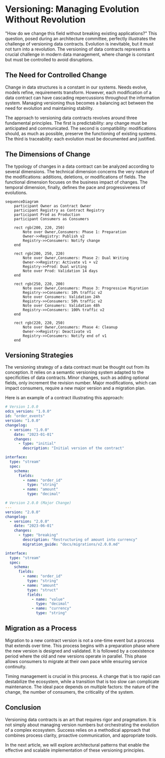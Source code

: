 # Versioning: Managing Evolution Without Revolution

"How do we change this field without breaking existing applications?" This question, posed during an architecture committee, perfectly illustrates the challenge of versioning data contracts. Evolution is inevitable, but it must not turn into a revolution. The versioning of data contracts represents a crucial challenge in modern data management, where change is constant but must be controlled to avoid disruptions.

## The Need for Controlled Change

Change in data structures is a constant in our systems. Needs evolve, models refine, requirements transform. However, each modification of a data contract can have cascading repercussions throughout the information system. Managing versioning thus becomes a balancing act between the need for evolution and maintaining stability.

The approach to versioning data contracts revolves around three fundamental principles. The first is predictability: any change must be anticipated and communicated. The second is compatibility: modifications should, as much as possible, preserve the functioning of existing systems. The third is traceability: each evolution must be documented and justified.

## The Dimensions of Change

The typology of changes in a data contract can be analyzed according to several dimensions. The technical dimension concerns the very nature of the modifications: additions, deletions, or modifications of fields. The functional dimension focuses on the business impact of changes. The temporal dimension, finally, defines the pace and progressiveness of evolutions.

```mermaid
sequenceDiagram
    participant Owner as Contract Owner
    participant Registry as Contract Registry
    participant Prod as Production
    participant Consumers as Consumers

    rect rgb(200, 220, 250)
        Note over Owner,Consumers: Phase 1: Preparation
        Owner->>Registry: Publish v2
        Registry->>Consumers: Notify change
    end

    rect rgb(200, 250, 220)
        Note over Owner,Consumers: Phase 2: Dual Writing
        Owner->>Registry: Activate v1 + v2
        Registry->>Prod: Dual writing
        Note over Prod: Validation 14 days
    end

    rect rgb(250, 220, 200)
        Note over Owner,Consumers: Phase 3: Progressive Migration
        Registry->>Consumers: 10% traffic v2
        Note over Consumers: Validation 24h
        Registry->>Consumers: 50% traffic v2
        Note over Consumers: Validation 48h
        Registry->>Consumers: 100% traffic v2
    end

    rect rgb(220, 220, 250)
        Note over Owner,Consumers: Phase 4: Cleanup
        Owner->>Registry: Deactivate v1
        Registry->>Consumers: Notify end of v1
    end
```

## Versioning Strategies

The versioning strategy of a data contract must be thought out from its conception. It relies on a semantic versioning system adapted to the specificities of data contracts. Minor changes, such as adding optional fields, only increment the revision number. Major modifications, which can impact consumers, require a new major version and a migration plan.

Here is an example of a contract illustrating this approach:

```yaml
# Version 1.0.0
odcs_version: "1.0.0"
id: "order_events"
version: "1.0.0"
changelog:
  - version: "1.0.0"
    date: "2023-01-01"
    changes:
      - type: "initial"
        description: "Initial version of the contract"

interface:
  type: "stream"
  spec:
    schema:
      fields:
        - name: "order_id"
          type: "string"
        - name: "amount"
          type: "decimal"

# Version 2.0.0 (Major Change)
---
version: "2.0.0"
changelog:
  - version: "2.0.0"
    date: "2023-06-01"
    changes:
      - type: "breaking"
        description: "Restructuring of amount into currency"
        migration_guide: "docs/migrations/v2.0.0.md"

interface:
  type: "stream"
  spec:
    schema:
      fields:
        - name: "order_id"
          type: "string"
        - name: "amount"
          type: "struct"
          fields:
            - name: "value"
              type: "decimal"
            - name: "currency"
              type: "string"
```

## Migration as a Process

Migration to a new contract version is not a one-time event but a process that extends over time. This process begins with a preparation phase where the new version is designed and validated. It is followed by a coexistence period where the old and new versions operate in parallel. This phase allows consumers to migrate at their own pace while ensuring service continuity.

Timing management is crucial in this process. A change that is too rapid can destabilize the ecosystem, while a transition that is too slow can complicate maintenance. The ideal pace depends on multiple factors: the nature of the change, the number of consumers, the criticality of the system.

## Conclusion

Versioning data contracts is an art that requires rigor and pragmatism. It is not simply about managing version numbers but orchestrating the evolution of a complex ecosystem. Success relies on a methodical approach that combines process clarity, proactive communication, and appropriate tools.

In the next article, we will explore architectural patterns that enable the effective and scalable implementation of these versioning principles. 